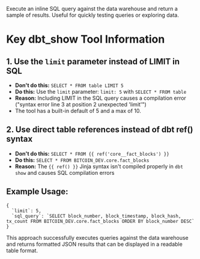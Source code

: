 Execute an inline SQL query against the data warehouse and return a sample of results. Useful for quickly testing queries or exploring data.

# Key dbt_show Tool Information

## 1. Use the `limit` parameter instead of LIMIT in SQL
- **Don't do this:** `SELECT * FROM table LIMIT 5` 
- **Do this:** Use the `limit` parameter: `limit: 5` with `SELECT * FROM table`
- **Reason:** Including LIMIT in the SQL query causes a compilation error ("syntax error line 3 at position 2 unexpected 'limit'")
- The tool has a built-in default of 5 and a max of 10.

## 2. Use direct table references instead of dbt ref() syntax
- **Don't do this:** `SELECT * FROM {{ ref('core__fact_blocks') }}`
- **Do this:** `SELECT * FROM BITCOIN_DEV.core.fact_blocks`
- **Reason:** The `{{ ref() }}` Jinja syntax isn't compiled properly in `dbt show` and causes SQL compilation errors

## Example Usage:
```
{
  `limit`: 5,
  `sql_query`: `SELECT block_number, block_timestamp, block_hash, tx_count FROM BITCOIN_DEV.core.fact_blocks ORDER BY block_number DESC`
}
```

This approach successfully executes queries against the data warehouse and returns formatted JSON results that can be displayed in a readable table format.
